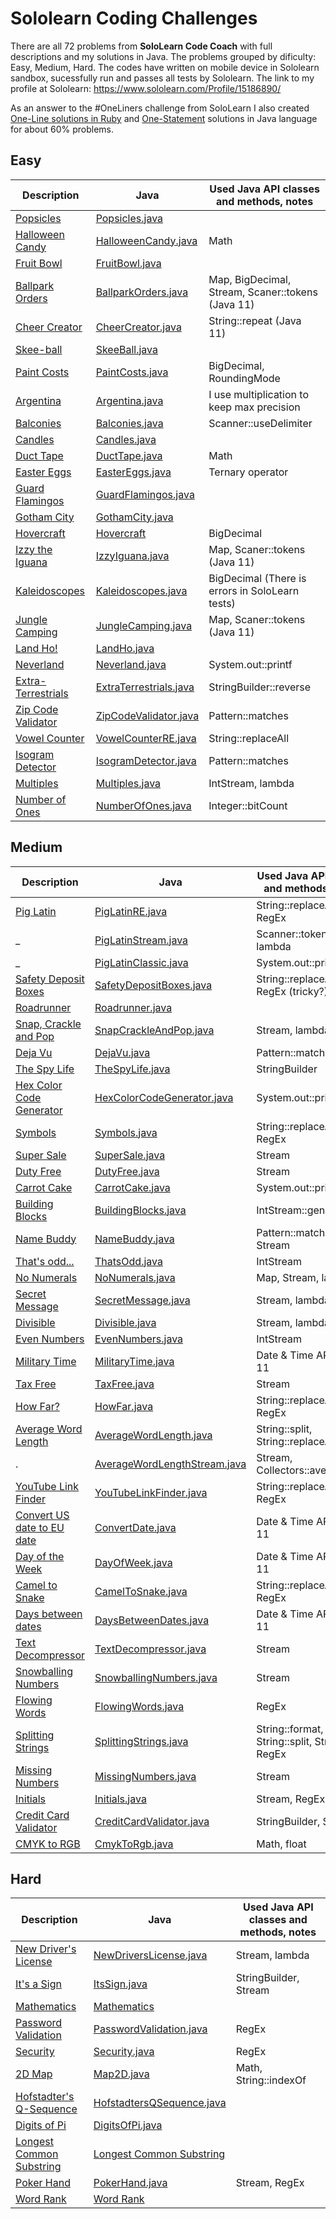 # Sololearn Coding Challenges

There are all 72 problems from **SoloLearn Code Coach** with full descriptions and my solutions in Java. The problems grouped by dificulty: Easy, Medium, Hard. The codes have written on mobile device in Sololearn sandbox, sucessfully run and passes all tests by Sololearn. The link to my profile at Sololearn: https://www.sololearn.com/Profile/15186890/

As an answer to the #OneLiners challenge from SoloLearn I also created [One-Line solutions in Ruby](OneLinerRuby.md) and [One-Statement](one-statement) solutions in Java language for about 60% problems.

## Easy

Description | Java | Used Java API classes and methods, notes
----|----|----
[Popsicles](easy/popsicles/README.md) | [Popsicles.java](easy/popsicles/Popsicles.java) | 
[Halloween Candy](easy/halloween-candy/README.md) | [HalloweenCandy.java](easy/halloween-candy/HalloweenCandy.java) | Math
[Fruit Bowl](easy/fruit-bowl/README.md) | [FruitBowl.java](easy/fruit-bowl/FruitBowl.java) | 
[Ballpark Orders](easy/pro-ballpark-orders/README.md) | [BallparkOrders.java](easy/pro-ballpark-orders/BallparkOrders.java) | Map, BigDecimal, Stream, Scaner::tokens (Java 11)
[Cheer Creator](easy/cheer-creator/README.md) | [CheerCreator.java](easy/cheer-creator/CheerCreator.java) | String::repeat (Java 11)
[Skee-ball](easy/skee-ball/README.md) | [SkeeBall.java](easy/skee-ball/SkeeBall.java) | 
[Paint Costs](easy/paint-costs/README.md) |  [PaintCosts.java](easy/paint-costs/PaintCosts.java) | BigDecimal, RoundingMode
[Argentina](easy/argentina/README.md) |  [Argentina.java](easy/argentina/Argentina.java) | I use multiplication to keep max precision
[Balconies](easy/pro-balconies/README.md) | [Balconies.java](easy/pro-balconies/Balconies.java) | Scanner::useDelimiter 
[Candles](easy/pro-candles/README.md) | [Candles.java](easy/pro-candles/Candles.java) | 
[Duct Tape](/easy/pro-duct-tape/README.md) | [DuctTape.java](/easy/pro-duct-tape/DuctTape.java) | Math
[Easter Eggs](easy/pro-easter-eggs/README.md) | [EasterEggs.java](easy/pro-easter-eggs/EasterEggs.java) | Ternary operator
[Guard Flamingos](easy/guard-flamingos/README.md) | [GuardFlamingos.java](easy/guard-flamingos/GuardFlamingos.java) |
[Gotham City](easy/gotham-city/README.md) | [GothamCity.java](easy/gotham-city/GothamCity.java) |
[Hovercraft](easy/hovercraft/README.md) | [Hovercraft](easy/hovercraft) | BigDecimal
[Izzy the Iguana](easy/pro-izzy-the-iguana/README.md) | [IzzyIguana.java](easy/pro-izzy-the-iguana/IzzyIguana.java) | Map, Scaner::tokens (Java 11)
[Kaleidoscopes](easy/pro-kaleidoscopes/README.md) | [Kaleidoscopes.java](easy/pro-kaleidoscopes/Kaleidoscopes.java) | BigDecimal (There is errors in SoloLearn tests)
[Jungle Camping](easy/jungle-camping/README.md) | [JungleCamping.java](easy/jungle-camping/JungleCamping.java) | Map, Scaner::tokens (Java 11)
[Land Ho!](easy/pro-land-ho/README.md) | [LandHo.java](easy/pro-land-ho/LandHo.java) |
[Neverland](easy/pro-neverland/README.md) | [Neverland.java](easy/pro-neverland/Neverland.java) | System.out::printf
[Extra-Terrestrials](easy/extra-terristrials/README.md) | [ExtraTerrestrials.java](easy/extra-terristrials/ExtraTerrestrials.java) | StringBuilder::reverse
[Zip Code Validator](easy/pro-zip-code-validator/README.md) | [ZipCodeValidator.java](easy/pro-zip-code-validator/ZipCodeValidator.java) | Pattern::matches
[Vowel Counter](easy/pro-vowel-counter/README.md) | [VowelCounterRE.java](easy/pro-vowel-counter/VowelCounterRE.java) | String::replaceAll
[Isogram Detector](easy/pro-isogram-detector/README.md) | [IsogramDetector.java](easy/pro-isogram-detector/IsogramDetector.java) | Pattern::matches
[Multiples](easy/pro-multiples/README.md) | [Multiples.java](easy/pro-multiples/Multiples.java) | IntStream, lambda
[Number of Ones](easy/pro-number-of-ones/README.md) | [NumberOfOnes.java](easy/pro-number-of-ones/NumberOfOnes.java) | Integer::bitCount

## Medium

Description | Java | Used Java API classes and methods, notes
----|----|----
[Pig Latin](medium/pig-latin/README.md) | [PigLatinRE.java](medium/pig-latin/PigLatinRE.java) | String::replaceAll, RegEx 
  _  | [PigLatinStream.java](medium/pig-latin/PigLatinStream.java) | Scanner::tokens, lambda
  _  | [PigLatinClassic.java](medium/pig-latin/PigLatinClassic.java) | System.out::printf 
[Safety Deposit Boxes](medium/pro-safety-deposit-boxes/README.md) | [SafetyDepositBoxes.java](medium/pro-safety-deposit-boxes/SafetyDepositBoxes.java) | String::replaceAll, RegEx (tricky?)
[Roadrunner](medium/pro-roadrunner/README.md) | [Roadrunner.java](medium/pro-roadrunner/Roadrunner.java) |
[Snap, Crackle and Pop](medium/pro-snap-crackle-and-pop/README.md) | [SnapCrackleAndPop.java](medium/pro-snap-crackle-and-pop/SnapCrackleAndPop.java) | Stream, lambda
[Deja Vu](medium/deja-vu/README.md) | [DejaVu.java](medium/deja-vu/DejaVu.java) | Pattern::matches
[The Spy Life](medium/the-spy-life/README.md) | [TheSpyLife.java](medium/the-spy-life/TheSpyLife.java) | StringBuilder
[Hex Color Code Generator](medium/pro-hex-color-code-generator/README.md) | [HexColorCodeGenerator.java](medium/pro-hex-color-code-generator/HexColorCodeGenerator.java) | System.out::printf
[Symbols](medium/symbols/README.md) | [Symbols.java](medium/symbols/Symbols.java) | String::replaceAll, RegEx
[Super Sale](medium/pro-super-sale/README.md) | [SuperSale.java](medium/pro-super-sale/SuperSale.java) | Stream 
[Duty Free](medium/pro-duty-free/README.md) | [DutyFree.java](medium/pro-duty-free/DutyFree.java) | Stream
[Carrot Cake](medium/pro-carrot-cake/README.md) | [CarrotCake.java](medium/pro-carrot-cake/CarrotCake.java) | System.out::printf
[Building Blocks](medium/pro-building-blocks/README.md) | [BuildingBlocks.java](medium/pro-building-blocks/BuildingBlocks.java) | IntStream::generate
[Name Buddy](medium/pro-name-buddy/README.md) | [NameBuddy.java](medium/pro-name-buddy/NameBuddy.java) | Pattern::matches, Stream
[That's odd...](medium/thats-odd/README.md) | [ThatsOdd.java](medium/thats-odd/ThatsOdd.java) | IntStream
[No Numerals](medium/no-numerals/README.md) | [NoNumerals.java](medium/no-numerals/NoNumerals.java) | Map, Stream, lambda
[Secret Message](medium/secret-message/README.md) | [SecretMessage.java](medium/secret-message/SecretMessage.java) | Stream, lambda
[Divisible](medium/pro-divisible) | [Divisible.java](medium/pro-divisible/Divisible.java) |Stream, lambda
[Even Numbers](medium/pro-even-numbers/README.md) | [EvenNumbers.java](medium/pro-even-numbers/EvenNumbers.java) | IntStream
[Military Time](medium/military-time/README.md) | [MilitaryTime.java](medium/military-time/MilitaryTime.java) | Date & Time API Java 11
[Tax Free](medium/pro-tax-free/README.md) | [TaxFree.java](medium/pro-tax-free/TaxFree.java) | Stream
[How Far?](medium/pro-how-far/README.md) | [HowFar.java](medium/pro-how-far/HowFar.java) | String::replaceAll, RegEx
[Average Word Length](medium/average-word-length/README.md) | [AverageWordLength.java](medium/average-word-length/AverageWordLength.java) | String::split, String::replaceAll
   .   | [AverageWordLengthStream.java](medium/average-word-length/AverageWordLengthStream.java) | Stream, Collectors::averagingInt
[YouTube Link Finder](medium/youtube-link-finder/README.md) | [YouTubeLinkFinder.java](medium/youtube-link-finder/YouTubeLinkFinder.java) | String::replaceAll, RegEx
[Convert US date to EU date](medium/convert-date/README.md) | [ConvertDate.java](medium/convert-date/ConvertDate.java) | Date & Time API Java 11
[Day of the Week](medium/pro-day-of-the-week/README.md) | [DayOfWeek.java](medium/pro-day-of-the-week/DayOfWeek.java) | Date & Time API Java 11
[Camel to Snake](medium/pro-camel-to-snake/README.md) | [CamelToSnake.java](medium/pro-camel-to-snake/CamelSnake.java) | String::replaceAll, RegEx
[Days between dates](medium/pro-days-between-dates/README.md) | [DaysBetweenDates.java](medium/pro-days-between-dates/DaysBetweenDates.java) | Date & Time API Java 11
[Text Decompressor](medium/pro-text-decompressor/README.md) | [TextDecompressor.java](medium/pro-text-decompressor/TextDecompressor.java) | Stream
[Snowballing Numbers](medium/pro-snowballing-numbers/README.md) | [SnowballingNumbers.java](medium/pro-snowballing-numbers/SnowballingNumbers.java) | Stream
[Flowing Words](medium/pro-flowing-words/README.md) | [FlowingWords.java](medium/pro-flowing-words/FlowingWords.java) | RegEx
[Splitting Strings](medium/pro-splitting-strings/README.md) | [SplittingStrings.java](medium/pro-splitting-strings/SplittingStrings.java) | String::format, String::split, String::join, RegEx
[Missing Numbers](medium/pro-missing-numbers/README.md) | [MissingNumbers.java](medium/pro-missing-numbers/MissingNumbers.java) | Stream
[Initials](medium/pro-initials/README.md) | [Initials.java](medium/pro-initials/Initials.java) | Stream, RegEx
[Credit Card Validator](medium/pro-credit-card-validator/README.md) | [CreditCardValidator.java](medium/pro-credit-card-validator/CreditCardValidator.java) | StringBuilder, Stream
[CMYK to RGB](medium/pro-CMYK-to-RGB/README.md) | [CmykToRgb.java](medium/pro-CMYK-to-RGB/CmykToRgb.java) | Math, float

## Hard

Description | Java | Used Java API classes and methods, notes
----|----|----
[New Driver's License](hard/new-drivers-license/README.md) | [NewDriversLicense.java](hard/new-drivers-license/NewDriversLicense.java) | Stream, lambda
[It's a Sign](hard/pro-its-a-sign/README.md) | [ItsSign.java](hard/pro-its-a-sign/ItsSign.java) | StringBuilder, Stream
[Mathematics](hard/pro-mathematics/README.md) | [Mathematics](hard/pro-mathematics) |
[Password Validation](hard/password-validation/README.md) | [PasswordValidation.java](hard/password-validation/PasswordValidation.java) | RegEx
[Security](hard/security/README.md) | [Security.java](hard/security/Security.java) | RegEx
[2D Map](hard/pro-2d-map/README.md) | [Map2D.java](hard/pro-2d-map/Map2D.java) | Math, String::indexOf
[Hofstadter's Q-Sequence](hard/pro-hofstadter-q-sequence/README.md) | [HofstadtersQSequence.java](hard/pro-hofstadter-q-sequence/HofstadtersQSequence.java) |
[Digits of Pi](hard/pro-digits-of-pi/README.md) | [DigitsOfPi.java](hard/pro-digits-of-pi/DigitsOfPi.java) |
[Longest Common Substring](medium/pro-longest-common-substring/README.md) | [Longest Common Substring](medium/pro-longest-common-substring) |
[Poker Hand](hard/pro-poker-hand/README.md) | [PokerHand.java](hard/pro-poker-hand/PokerHand.java) | Stream, RegEx
[Word Rank](hard/pro-word-rank/README.md) | [Word Rank](hard/pro-word-rank) |
